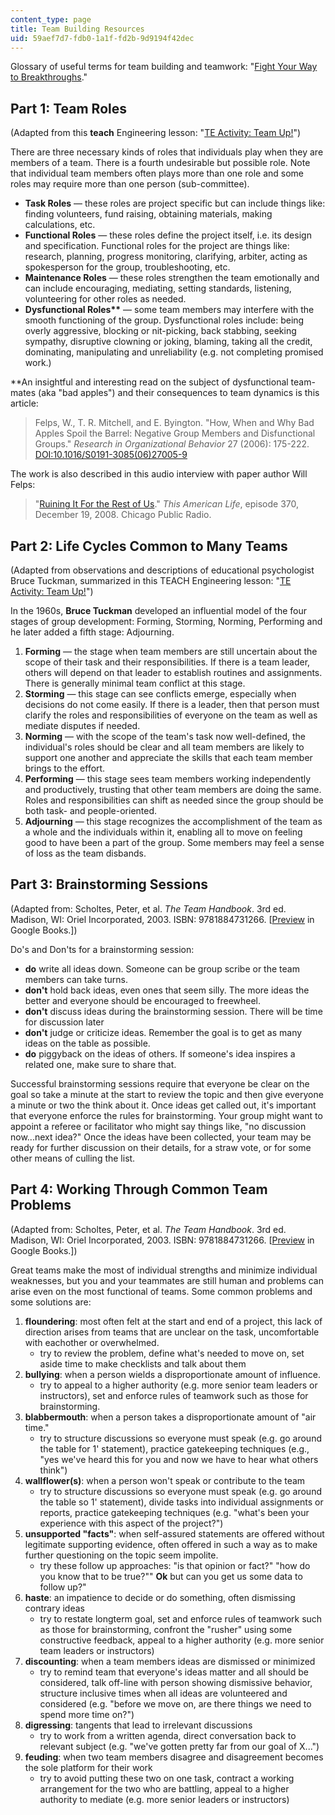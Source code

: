 ```yaml
---
content_type: page
title: Team Building Resources
uid: 59aef7d7-fdb0-1a1f-fd2b-9d9194f42dec
---
```


Glossary of useful terms for team building and teamwork: "[Fight Your Way to Breakthroughs](http://the99percent.com/tips/5673/fight-your-way-to-breakthroughs)."

Part 1: Team Roles
------------------

(Adapted from this **teach** Engineering lesson: "[TE Activity: Team Up!](http://www.teachengineering.com/view_activity.php?url=http://www.teachengineering.com/collection/cub_/activities/cub_mechanics/cub_mechanics_lesson07_activity2.xml)")

There are three necessary kinds of roles that individuals play when they are members of a team. There is a fourth undesirable but possible role. Note that individual team members often plays more than one role and some roles may require more than one person (sub-committee).

*   **Task Roles** — these roles are project specific but can include things like: finding volunteers, fund raising, obtaining materials, making calculations, etc.
*   **Functional Roles** — these roles define the project itself, i.e. its design and specification. Functional roles for the project are things like: research, planning, progress monitoring, clarifying, arbiter, acting as spokesperson for the group, troubleshooting, etc.
*   **Maintenance Roles** — these roles strengthen the team emotionally and can include encouraging, mediating, setting standards, listening, volunteering for other roles as needed.
*   **Dysfunctional Roles\*\*** — some team members may interfere with the smooth functioning of the group. Dysfunctional roles include: being overly aggressive, blocking or nit-picking, back stabbing, seeking sympathy, disruptive clowning or joking, blaming, taking all the credit, dominating, manipulating and unreliability (e.g. not completing promised work.)

\*\*An insightful and interesting read on the subject of dysfunctional team-mates (aka "bad apples") and their consequences to team dynamics is this article:

> Felps, W., T. R. Mitchell, and E. Byington. "How, When and Why Bad Apples Spoil the Barrel: Negative Group Members and Disfunctional Groups." _Research in Organizational Behavior_ 27 (2006): 175-222. [DOI:10.1016/S0191-3085(06)27005-9](http://hdl.handle.net/10.1016/S0191-3085(06)27005-9)

The work is also described in this audio interview with paper author Will Felps:

> "[Ruining It For the Rest of Us](http://www.thisamericanlife.org/Radio_Episode.aspx?sched=1275)." _This American Life_, episode 370, December 19, 2008. Chicago Public Radio.

Part 2: Life Cycles Common to Many Teams
----------------------------------------

(Adapted from observations and descriptions of educational psychologist Bruce Tuckman, summarized in this TEACH Engineering lesson: "[TE Activity: Team Up!](http://www.teachengineering.com/view_activity.php?url=http://www.teachengineering.com/collection/cub_/activities/cub_mechanics/cub_mechanics_lesson07_activity2.xml)")

In the 1960s, **Bruce Tuckman** developed an influential model of the four stages of group development: Forming, Storming, Norming, Performing and he later added a fifth stage: Adjourning.

1.  **Forming** — the stage when team members are still uncertain about the scope of their task and their responsibilities. If there is a team leader, others will depend on that leader to establish routines and assignments. There is generally minimal team conflict at this stage.
2.  **Storming** — this stage can see conflicts emerge, especially when decisions do not come easily. If there is a leader, then that person must clarify the roles and responsibilities of everyone on the team as well as mediate disputes if needed.
3.  **Norming** — with the scope of the team's task now well-defined, the individual's roles should be clear and all team members are likely to support one another and appreciate the skills that each team member brings to the effort.
4.  **Performing** — this stage sees team members working independently and productively, trusting that other team members are doing the same. Roles and responsibilities can shift as needed since the group should be both task- and people-oriented.
5.  **Adjourning** — this stage recognizes the accomplishment of the team as a whole and the individuals within it, enabling all to move on feeling good to have been a part of the group. Some members may feel a sense of loss as the team disbands.

Part 3: Brainstorming Sessions
------------------------------

(Adapted from: Scholtes, Peter, et al. _The Team Handbook_. 3rd ed. Madison, WI: Oriel Incorporated, 2003. ISBN: 9781884731266. \[[Preview](
http://books.google.com/books?id=ZCW8b3uai04C&pg=PAfrontcover) in Google Books.\])

Do's and Don'ts for a brainstorming session:

*   **do** write all ideas down. Someone can be group scribe or the team members can take turns.
*   **don't** hold back ideas, even ones that seem silly. The more ideas the better and everyone should be encouraged to freewheel.
*   **don't** discuss ideas during the brainstorming session. There will be time for discussion later
*   **don't** judge or criticize ideas. Remember the goal is to get as many ideas on the table as possible.
*   **do** piggyback on the ideas of others. If someone's idea inspires a related one, make sure to share that.

Successful brainstorming sessions require that everyone be clear on the goal so take a minute at the start to review the topic and then give everyone a minute or two the think about it. Once ideas get called out, it's important that everyone enforce the rules for brainstorming. Your group might want to appoint a referee or facilitator who might say things like, "no discussion now...next idea?" Once the ideas have been collected, your team may be ready for further discussion on their details, for a straw vote, or for some other means of culling the list.

Part 4: Working Through Common Team Problems
--------------------------------------------

(Adapted from: Scholtes, Peter, et al. _The Team Handbook_. 3rd ed. Madison, WI: Oriel Incorporated, 2003. ISBN: 9781884731266. \[[Preview](http://books.google.com/books?id=ZCW8b3uai04C) in Google Books.\])

Great teams make the most of individual strengths and minimize individual weaknesses, but you and your teammates are still human and problems can arise even on the most functional of teams. Some common problems and some solutions are:

1.  **floundering**: most often felt at the start and end of a project, this lack of direction arises from teams that are unclear on the task, uncomfortable with eachother or overwhelmed.
    *   try to review the problem, define what's needed to move on, set aside time to make checklists and talk about them
2.  **bullying**: when a person wields a disproportionate amount of influence.
    *   try to appeal to a higher authority (e.g. more senior team leaders or instructors), set and enforce rules of teamwork such as those for brainstorming.
3.  **blabbermouth**: when a person takes a disproportionate amount of "air time."
    *   try to structure discussions so everyone must speak (e.g. go around the table for 1' statement), practice gatekeeping techniques (e.g., "yes we've heard this for you and now we have to hear what others think")
4.  **wallflower(s)**: when a person won't speak or contribute to the team
    *   try to structure discussions so everyone must speak (e.g. go around the table so 1' statement), divide tasks into individual assignments or reports, practice gatekeeping techniques (e.g. "what's been your experience with this aspect of the project?")
5.  **unsupported "facts"**: when self-assured statements are offered without legitimate supporting evidence, often offered in such a way as to make further questioning on the topic seem impolite.
    *   try these follow up approaches: "is that opinion or fact?" "how do you know that to be true?"" **Ok** but can you get us some data to follow up?"
6.  **haste**: an impatience to decide or do something, often dismissing contrary ideas
    *   try to restate longterm goal, set and enforce rules of teamwork such as those for brainstorming, confront the "rusher" using some constructive feedback, appeal to a higher authority (e.g. more senior team leaders or instructors)
7.  **discounting**: when a team members ideas are dismissed or minimized
    *   try to remind team that everyone's ideas matter and all should be considered, talk off-line with person showing dismissive behavior, structure inclusive times when all ideas are volunteered and considered (e.g. "before we move on, are there things we need to spend more time on?")
8.  **digressing**: tangents that lead to irrelevant discussions
    *   try to work from a written agenda, direct conversation back to relevant subject (e.g. "we've gotten pretty far from our goal of X...")
9.  **feuding**: when two team members disagree and disagreement becomes the sole platform for their work
    *   try to avoid putting these two on one task, contract a working arrangement for the two who are battling, appeal to a higher authority to mediate (e.g. more senior leaders or instructors)